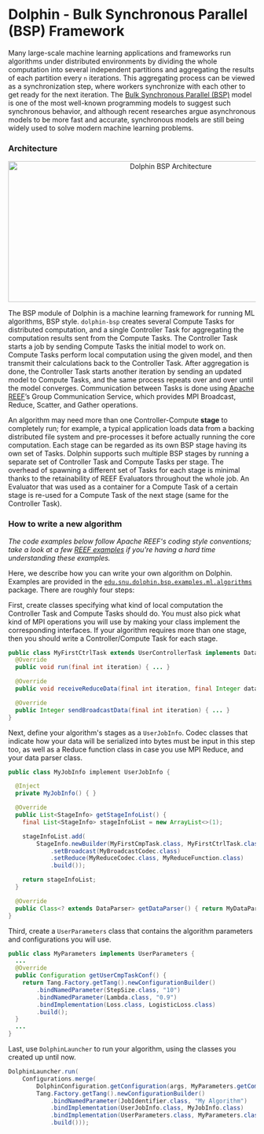 Dolphin - Bulk Synchronous Parallel (BSP) Framework
===================================================

Many large-scale machine learning applications and frameworks run algorithms under distributed environments by dividing the whole computation into several independent partitions and aggregating the results of each partition every `n` iterations. This aggregating process can be viewed as a synchronization step, where workers synchronize with each other to get ready for the next iteration. The [Bulk Synchronous Parallel (BSP)](https://en.wikipedia.org/wiki/Bulk_synchronous_parallel) model is one of the most well-known programming models to suggest such synchronous behavior, and although recent researches argue asynchronous models to be more fast and accurate, synchronous models are still being widely used to solve modern machine learning problems.

### Architecture
<p align="center"><img src="http://cmslab.snu.ac.kr/home/wp-content/uploads/2015/09/Dolphin-BSP.png" alt="Dolphin BSP Architecture" width="646px" height="287px"/></p>

The BSP module of Dolphin is a machine learning framework for running ML algorithms, BSP style. `dolphin-bsp` creates several Compute Tasks for distributed computation, and a single Controller Task for aggregating the computation results sent from the Compute Tasks. The Controller Task starts a job by sending Compute Tasks the initial model to work on. Compute Tasks perform local computation using the given model, and then transmit their calculations back to the Controller Task. After aggregation is done, the Controller Task starts another iteration by sending an updated model to Compute Tasks, and the same process repeats over and over until the model converges. Communication between Tasks is done using [Apache REEF](http://reef.incubator.apache.org)’s Group Communication Service, which provides MPI Broadcast, Reduce, Scatter, and Gather operations.

An algorithm may need more than one Controller-Compute **stage** to completely run; for example, a typical application loads data from a backing distributed file system and pre-processes it before actually running the core computation. Each stage can be regarded as its own BSP stage having its own set of Tasks. Dolphin supports such multiple BSP stages by running a separate set of Controller Task and Compute Tasks per stage. The overhead of spawning a different set of Tasks for each stage is minimal thanks to the retainability of REEF Evaluators throughout the whole job. An Evaluator that was used as a container for a Compute Task of a certain stage is re-used for a Compute Task of the next stage (same for the Controller Task).


### How to write a new algorithm
 *The code examples below follow Apache REEF's coding style conventions; take a look at a few [REEF examples](https://cwiki.apache.org/confluence/display/REEF/Tutorials) if you're having a hard time understanding these examples.*

Here, we describe how you can write your own algorithm on Dolphin. Examples are provided in the [`edu.snu.dolphin.bsp.examples.ml.algorithms`](https://github.com/cmssnu/dolphin/tree/master/dolphin-bsp/src/main/java/edu/snu/dolphin/bsp/examples/ml/algorithms) package. There are roughly four steps:

First, create classes specifying what kind of local computation the Controller Task and Compute Tasks should do. You must also pick what kind of MPI operations you will use by making your class implement the corresponding interfaces. If your algorithm requires more than one stage, then you should write a Controller/Compute Task for each stage.
```Java
public class MyFirstCtrlTask extends UserControllerTask implements DataBroadcastSender<Integer>, DataReduceReceiver<Integer> {
  @Override
  public void run(final int iteration) { ... }

  @Override
  public void receiveReduceData(final int iteration, final Integer data) { ... }

  @Override
  public Integer sendBroadcastData(final int iteration) { ... }
}
```

Next, define your algorithm's stages as a `UserJobInfo`. Codec classes that indicate how your data will be serialized into bytes must be input in this step too, as well as a Reduce function class in case you use MPI Reduce, and your data parser class.
```Java
public class MyJobInfo implement UserJobInfo {

  @Inject
  private MyJobInfo() { }

  @Override
  public List<StageInfo> getStageInfoList() {
    final List<StageInfo> stageInfoList = new ArrayList<>(1);

    stageInfoList.add(
        StageInfo.newBuilder(MyFirstCmpTask.class, MyFirstCtrlTask.class, CommunicationGroup.class)
            .setBroadcast(MyBroadcastCodec.class)
            .setReduce(MyReduceCodec.class, MyReduceFunction.class)
            .build());

    return stageInfoList;
  }

  @Override
  public Class<? extends DataParser> getDataParser() { return MyDataParser.class; }
}
```

Third, create a `UserParameters` class that contains the algorithm parameters and configurations you will use.
```Java
public class MyParameters implements UserParameters {
  ...
  @Override
  public Configuration getUserCmpTaskConf() {
    return Tang.Factory.getTang().newConfigurationBuilder()
        .bindNamedParameter(StepSize.class, "10")
        .bindNamedParameter(Lambda.class, "0.9")
        .bindImplementation(Loss.class, LogisticLoss.class)
        .build();
  }
  ...
}
```


Last, use `DolphinLauncher` to run your algorithm, using the classes you created up until now.
```Java
DolphinLauncher.run(
    Configurations.merge(
        DolphinConfiguration.getConfiguration(args, MyParameters.getCommandLine()),
        Tang.Factory.getTang().newConfigurationBuilder()
            .bindNamedParameter(JobIdentifier.class, "My Algorithm")
            .bindImplementation(UserJobInfo.class, MyJobInfo.class)
            .bindImplementation(UserParameters.class, MyParameters.class)
            .build()));
```
